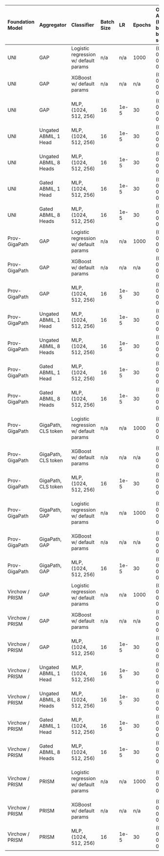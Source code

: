 | Foundation Model | Aggregator             | Classifier                            | Batch Size | LR    | Epochs | OvR AUROC (benign, bowens, bcc, scc) | OvR AUPRC (benign, bowens, bcc, scc) | Notes                                        |
| :--------------- | :--------------------- | :------------------------------------ | :--------- |:----- | :----- | :----------------------------------- | :----------------------------------- | :------------------------------------------- |
| UNI              | GAP                    | Logistic regression w/ default params | n/a        | n/a   | 1000   | (0.82, 0.76, 0.90, 0.98)             | (0.78, 0.60, 0.74, 0.84)             | Did not converge                             |
| UNI              | GAP                    | XGBoost w/ default params             | n/a        | n/a   | n/a    | (0.79, 0.69, 0.84, 0.98)             | (0.73, 0.46, 0.62, 0.79)             |                                              |
| UNI              | GAP                    | MLP, (1024, 512, 256)                 | 16         | 1e-5  | 30     | (0.79, 0.69, 0.87, 0.98)             | (0.73, 0.48, 0.69, 0.79)             |                                              |
| UNI              | Ungated ABMIL, 1 Head  | MLP, (1024, 512, 256)                 | 16         | 1e-5  | 30     | (0.86, 0.83, 0.97, 0.99)             | (0.79, 0.69, 0.95, 0.80)             |                                              |
| UNI              | Ungated ABMIL, 8 Heads | MLP, (1024, 512, 256)                 | 16         | 1e-5  | 30     | (0.85, 0.81, 0.97, 0.98)             | (0.78, 0.69, 0.94, 0.79)             |                                              |
| UNI              | Gated ABMIL, 1 Head    | MLP, (1024, 512, 256)                 | 16         | 1e-5  | 30     | (0.86, 0.82, 0.97, 0.99)             | (0.79, 0.68, 0.94, 0.80)             |                                              |
| UNI              | Gated ABMIL, 8 Heads   | MLP, (1024, 512, 256)                 | 16         | 1e-5  | 30     | (0.86, 0.82, 0.96, 0.99)             | (0.80, 0.70, 0.93, 0.82)             |                                              |
| Prov-GigaPath    | GAP                    | Logistic regression w/ default params | n/a        | n/a   | 1000   | (0.82, 0.71, 0.91, 0.98)             | (0.76, 0.56, 0.73, 0.76)             |                                              |
| Prov-GigaPath    | GAP                    | XGBoost w/ default params             | n/a        | n/a   | n/a    | (0.79, 0.63, 0.82, 0.96)             | (0.71, 0.44, 0.60, 0.68)             |                                              |
| Prov-GigaPath    | GAP                    | MLP, (1024, 512, 256)                 | 16         | 1e-5  | 30     | (0.79, 0.65, 0.86, 0.97)             | (0.73, 0.44, 0.66, 0.66)             |                                              |
| Prov-GigaPath    | Ungated ABMIL, 1 Head  | MLP, (1024, 512, 256)                 | 16         | 1e-5  | 30     | (0.86, 0.82, 0.97, 0.98)             | (0.80, 0.68, 0.94, 0.75)             |                                              |
| Prov-GigaPath    | Ungated ABMIL, 8 Heads | MLP, (1024, 512, 256)                 | 16         | 1e-5  | 30     | (0.86, 0.80, 0.96, 0.98)             | (0.80, 0.69, 0.92, 0.75)             |                                              |
| Prov-GigaPath    | Gated ABMIL, 1 Head    | MLP, (1024, 512, 256)                 | 16         | 1e-5  | 30     | (0.85, 0.81, 0.97, 0.98)             | (0.79, 0.66, 0.93, 0.75)             |                                              |
| Prov-GigaPath    | Gated ABMIL, 8 Heads   | MLP, (1024, 512, 256)                 | 16         | 1e-5  | 30     | (0.86, 0.80, 0.96, 0.98)             | (0.80, 0.69, 0.92, 0.71)             |                                              |
| Prov-GigaPath    | GigaPath, CLS token    | Logistic regression w/ default params | n/a        | n/a   | 1000   | (0.80, 0.70, 0.86, 0.95)             | (0.73, 0.50, 0.69, 0.67)             | Pre-trained aggregator <br> Did not converge |
| Prov-GigaPath    | GigaPath, CLS token    | XGBoost w/ default params             | n/a        | n/a   | n/a    | (0.73, 0.59, 0.78, 0.96)             | (0.65, 0.39, 0.48, 0.62)             | Pre-trained aggregator                       |
| Prov-GigaPath    | GigaPath, CLS token    | MLP, (1024, 512, 256)                 | 16         | 1e-5  | 30     | (0.72, 0.54, 0.72, 0.94)             | (0.63, 0.32, 0.43, 0.60)             | Pre-trained aggregator                       |
| Prov-GigaPath    | GigaPath, GAP          | Logistic regression w/ default params | n/a        | n/a   | 1000   | (0.82, 0.74, 0.89, 0.97)             | (0.76, 0.56, 0.72, 0.71)             | Pre-trained aggregator <br> Did not converge |
| Prov-GigaPath    | GigaPath, GAP          | XGBoost w/ default params             | n/a        | n/a   | n/a    | (0.78, 0.61, 0.80, 0.97)             | (0.69, 0.42, 0.57, 0.66)             | Pre-trained aggregator                       |
| Prov-GigaPath    | GigaPath, GAP          | MLP, (1024, 512, 256)                 | 16         | 1e-5  | 30     | (0.78, 0.63, 0.84, 0.96)             | (0.71, 0.43, 0.62, 0.65)             | Pre-trained aggregator                       |
| Virchow / PRISM  | GAP                    | Logistic regression w/ default params | n/a        | n/a   | 1000   | (0.83, 0.78, 0.95, 0.97)             | (0.77, 0.63, 0.86, 0.81)             | Did not converge                             |
| Virchow / PRISM  | GAP                    | XGBoost w/ default params             | n/a        | n/a   | n/a    | (0.78, 0.66, 0.86, 0.97)             | (0.70, 0.48, 0.67, 0.67)             |                                              |
| Virchow / PRISM  | GAP                    | MLP, (1024, 512, 256)                 | 16         | 1e-5  | 30     | (0.79, 0.68, 0.91, 0.97)             | (0.71, 0.49, 0.77, 0.74)             |                                              |
| Virchow / PRISM  | Ungated ABMIL, 1 Head  | MLP, (1024, 512, 256)                 | 16         | 1e-5  | 30     | (0.84, 0.83, 0.97, 0.98)             | (0.78, 0.70, 0.94, 0.72)             |                                              |
| Virchow / PRISM  | Ungated ABMIL, 8 Heads | MLP, (1024, 512, 256)                 | 16         | 1e-5  | 30     | (0.85, 0.82, 0.97, 0.98)             | (0.79, 0.68, 0.94, 0.76)             |                                              |
| Virchow / PRISM  | Gated ABMIL, 1 Head    | MLP, (1024, 512, 256)                 | 16         | 1e-5  | 30     | (0.84, 0.84, 0.97, 0.98)             | (0.79, 0.70, 0.94, 0.72)             |                                              |
| Virchow / PRISM  | Gated ABMIL, 8 Heads   | MLP, (1024, 512, 256)                 | 16         | 1e-5  | 30     | (0.84, 0.82, 0.96, 0.98)             | (0.77, 0.69, 0.94, 0.78)             |                                              |
| Virchow / PRISM  | PRISM                  | Logistic regression w/ default params | n/a        | n/a   | 1000   | (0.88, 0.86, 0.95, 0.97)             | (0.80, 0.76, 0.92, 0.79)             | Pre-trained aggregator <br> Did not converge |
| Virchow / PRISM  | PRISM                  | XGBoost w/ default params             | n/a        | n/a   | n/a    | (0.86, 0.84, 0.96, 0.99)             | (0.79, 0.73, 0.94, 0.87)             | Pre-trained aggregator                       |
| Virchow / PRISM  | PRISM                  | MLP, (1024, 512, 256)                 | 16         | 1e-5  | 30     | (0.88, 0.86, 0.97, 0.99)             | (0.81, 0.77, 0.95, 0.84)             | Pre-trained aggregator                       |